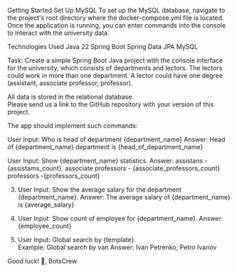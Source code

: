 Getting Started
Set Up MySQL To set up the MySQL database, navigate to the project's root directory where the docker-compose.yml file is located.
Once the application is running, you can enter commands into the console to interact with the university data.

Technologies Used
Java 22
Spring Boot
Spring Data JPA
MySQL

Task:
Create a simple Spring Boot Java project with the console interface for the university, which consists of departments and lectors. The lectors could work in more than one department. A lector could have one degree (assistant, associate professor, professor).

All data is stored in the relational database.  
Please send us a link to the GitHub repository with your version of this project.

The app should implement such commands:

User Input: Who is head of department {department_name}
        Answer: Head of {department_name} department is {head_of_department_name}

User Input: Show {department_name} statistics.
           Answer: assistans - {assistams_count}. 
        associate professors - {associate_professors_count}
        professors -{professors_count}

3. User Input: Show the average salary for the department {department_name}.
            Answer: The average salary of {department_name} is {average_salary}

4. User Input: Show count of employee for {department_name}.
	Answer: {employee_count}

5. User Input: Global search by {template}.   
         Example: Global search by van
	Answer: Ivan Petrenko, Petro Ivanov


Good luck! 🤞, 
BotsCrew
